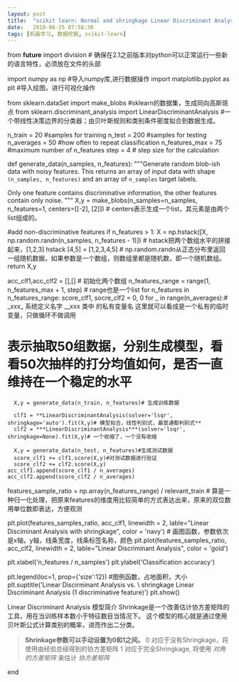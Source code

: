 ```yaml
---
layout: post
title:  "scikit learn: Normal and shringkage Linear Discriminant Analysis for classification"
date:   2018-06-25 07:58:30
tags: [机器学习, 数据挖掘, scikit-learn]
---
```


from __future__ import division # 确保在2.1之前版本对python可以正常运行一些新的语言特性，必须放在文件的头部

import numpy as np #导入numpy库,进行数据操作
import matplotlib.pyplot as plt #导入绘图，进行可视化操作

from sklearn.dataSet import make_blobs #sklearn的数据集，生成同向高斯斑点
from sklearn.discriminant_analysis import LinearDiscriminantAnalysis #一个带线性决策边界的分类器；由贝叶斯规则和类别条件密度拟合到数据生成。

n_train = 20 #samples for training
n_test = 200 #samples for testing
n_averages = 50 #how often to repeat classification
n_features_max = 75 #maximum number of n_features
step = 4 # step size for the calculation

def generate_data(n_samples, n_features):
  """Generate random blob-ish data with noisy features.
  This returns an array of input data with shape `(n_samples, n_features)` and an array of `n_samples` target labels.

  Only one feature contains discriminative information, the other features contain only noise.
  """
  X,y = make_blobs(n_samples=n_samples, n_features=1, centers=[[-2], [2]]) # centers表示生成一个list，其元素是由两个list组成的。

  #add non-discriminative features
  if n_features > 1:
    X = np.hstack([X, np.random.randn(n_samples, n_features - 1)]) # hstack把两个数组水平的拼接起来，[1,2,3] hstack [4,5] = [1,2,3,4,5]
    # np.random.randn从正态分布里返回一组随机数据，如果参数是一个数组，则数组里都是随机数，即一个随机数组。
  return X,y

acc_clf1,acc_clf2 = [],[] # 初始化两个数组
n_features_range = range(1, n_features_max + 1, step) # range也是一个list
for n_features in n_features_range:
  score_clf1, socre_clf2 = 0, 0
  for _ in range(n_averages):# \__xxx__ 系统定义名字  \__xxx 类中 的私有变量名 这里就可以看成是一个私有的临时变量，只做循环不做调用
  # 表示抽取50组数据，分别生成模型，看看50次抽样的打分均值如何，是否一直维持在一个稳定的水平
      X,y = generate_data(n_train, n_features)# 生成训练数据

      clf1 = **LinearDiscriminantAnalysis(solver='lsqr', shringkage='auto').fit(X,y)# 模型拟合，线性判别式，最普通都判别式**
      clf2 = ***LinearDiscriminantAnalysis***(solver='lsqr', shringkage=None).fit(X,y)# 一个收缩了，一个没有收缩

      X,y = generate_data(n_test, n_features)#生成测试数据
      score_clf1 += clf1.score(X,y)#对测试数据进行验证
      score_clf2 += clf2.score(X,y)
    acc_clf1.append(score_clf1 / n_averages)
    acc_clf2.append(score_clf2 / n_averages)

features_sample_ratio = np.array(n_features_range) / relevant_train # 算是一种归一化处理，把原来features的维度用比较简单的方式表达出来，原来的双位数用单位数即表达，方便观测

plt.plot(features_samples_ratio, acc_clf1, linewidth = 2, lable="Linear Disciminant Analysis with shringkage", color = 'navy') # 画图函数，参数依次是x轴，y轴，线条宽度，线条标签名称，颜色
plt.plot(features_samples_ratio, acc_clf2, linewidth = 2, lable="Linear Discriminant Analysis", color = 'gold')

plt.xlabel('n_features / n_samples')
plt.ylabel('Classification accuracy')

plt.legend(loc=1, prop={'size':12}) #图例函数，占地面积，大小
plt.suptitle('Linear Discirminant Analysis vs. \ shringkage Linear Discriminant Analysis (1 discriminative feature)')
plt.show()


Linear Discriminant Analysis
模型简介
Shrinkage是一个改善估计协方差矩阵的工具，用在当训练样本数小于特征数目当情况下。
这个模型的核心就是通过使用贝叶斯公式计算类别的概率，进而作出二分类。
> **Shrinkage参数可以手动设置为0和1之间。**
>  0 对应于没有Shringkage，将使用由经验总结得到的协方差矩阵
>  1 对应于完全Shringkage, 将使用 *对角的方差矩阵* 来估计 *协方差矩阵*    













































end
